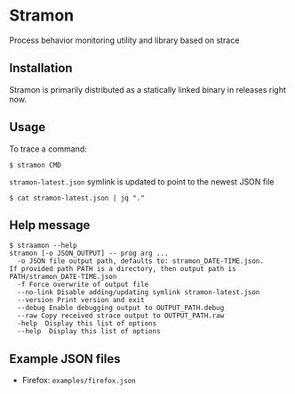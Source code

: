 # Stramon
Process behavior monitoring utility and library based on strace

## Installation

Stramon is primarily distributed as a statically linked binary
in releases right now.

## Usage

To trace a command:
```
$ stramon CMD
```

`stramon-latest.json` symlink is updated to point
to the newest JSON file

```
$ cat stramon-latest.json | jq "."
```

## Help message

```
$ straamon --help
stramon [-o JSON_OUTPUT] -- prog arg ...
  -o JSON file output path, defaults to: stramon_DATE-TIME.json.
If provided path PATH is a directory, then output path is PATH/stramon_DATE-TIME.json
  -f Force overwrite of output file
  --no-link Disable adding/updating symlink stramon-latest.json
  --version Print version and exit
  --debug Enable debugging output to OUTPUT_PATH.debug
  --raw Copy received strace output to OUTPUT_PATH.raw
  -help  Display this list of options
  --help  Display this list of options
```

## Example JSON files

- Firefox: `examples/firefox.json`

